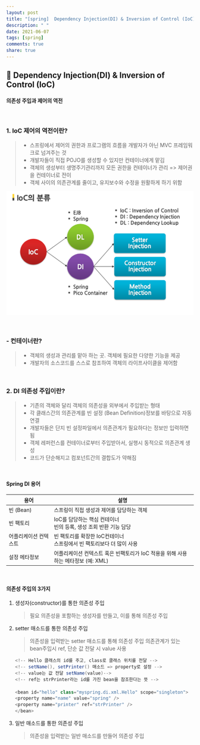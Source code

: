 ```yaml
---
layout: post
title: "[spring]  Dependency Injection(DI) & Inversion of Control (IoC)"
description: " "
date: 2021-06-07
tags: [spring]
comments: true
share: true
---
```


## 🌊 Dependency Injection(DI) & Inversion of Control (IoC)

#### 의존성 주입과 제어의 역전

<br >

### 1. IoC 제어의 역전이란?

> - 스프링에서 제어의 권한과 프로그램의 흐름을 개발자가 아닌 MVC 프레임워크로 넘겨주는 것
> - 개발자들이 직접 POJO를 생성할 수 있지만 컨테이너에게 맡김
> - 객체의 생성부터 생명주기관리까지 모든 권한을 컨테이너가 관리
>   => 제어권을 컨테이너로 전이
> - 객체 사이의 의존관계를 줄이고, 유지보수와 수정을 원활하게 하기 위함

![ioc](./imgs/ioc.png)

<br >

### - 컨테이너란?

> - 객체의 생성과 관리를 맡아 하는 곳. 객체에 필요한 다양한 기능을 제공
> - 개발자의 소스코드를 스스로 참조하여 객체의 라이프사이클을 제어함

<br>

### 2. DI 의존성 주입이란?

> - 기존의 객체와 달리 객체의 의존성을 외부에서 주입받는 형태
> - 각 클래스간의 의존관계를 빈 설정 (Bean Definition)정보를 바탕으로 자동 연결
> - 개발자들은 단지 빈 설정파일에서 의존관계가 필요하다는 정보만 입력하면 됨
> - 객체 레퍼런스를 컨테이너로부터 주입받아서, 실행시 동적으로 의존관계 생성
> - 코드가 단순해지고 컴포넌트간의 결합도가 약해짐

<br >

#### Spring DI 용어

| 용어                  | 설명                                                                              |
| --------------------- | --------------------------------------------------------------------------------- |
| 빈 (Bean)             | 스프링이 직접 생성과 제어를 담당하는 객체                                         |
| 빈 팩토리             | IoC를 담당하는 핵심 컨테이너<br> 빈의 등록, 생성 조회 반환 기능 담당              |
| 어플리케이션 컨텍스트 | 빈 팩토리를 확장한 IoC컨테이너 <br > 스프링에서 빈 팩토리보다 더 많이 사용        |
| 설정 메타정보         | 어플리케이션 컨텍스트 혹은 빈팩토리가 IoC 적용을 위해 사용하는 메타정보 (예: XML) |

<br>

#### 의존성 주입의 3가지

1. 생성자(constructor)를 통한 의존성 주입
   > 필요 의존성을 포함하는 생성자를 만들고, 이를 통해 의존성 주입
2. setter 매소드를 통한 의존성 주입

   > 의존성을 입력받는 setter 매소드를 통해 의존성 주입
   > 의존관계가 있는 bean주입시 ref, 단순 값 전달 시 value 사용

   ```java
   <!-- Hello 클래스의 id를 주고, class로 클래스 위치를 전달 -->
   <!-- setName(), setPrinter() 매소드 => property로 설정 -->
   <!-- value는 값 전달 setName(value)-->
   <!-- ref는 strPrinter라는 id를 가진 bean을 참조한다는 뜻 -->

   <bean id="hello" class="myspring.di.xml.Hello" scope="singleton">
   <property name="name" value="spring" />
   <property name="printer" ref="strPrinter" />
   </bean>
   ```

3. 일반 매소드를 통한 의존성 주입
   > 의존성을 입력받는 일반 매소드를 만들어 의존성 주입
